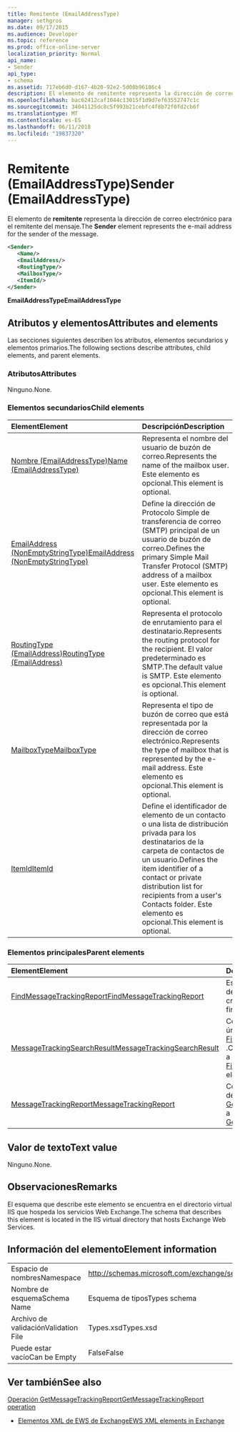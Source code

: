 ```yaml
---
title: Remitente (EmailAddressType)
manager: sethgros
ms.date: 09/17/2015
ms.audience: Developer
ms.topic: reference
ms.prod: office-online-server
localization_priority: Normal
api_name:
- Sender
api_type:
- schema
ms.assetid: 717eb6d0-d167-4b20-92e2-5d08b96186c4
description: El elemento de remitente representa la dirección de correo electrónico para el remitente del mensaje.
ms.openlocfilehash: bac62412caf1044c13015f1d9d7ef63552747c1c
ms.sourcegitcommit: 34041125dc8c5f993b21cebfc4f8b72f0fd2cb6f
ms.translationtype: MT
ms.contentlocale: es-ES
ms.lasthandoff: 06/11/2018
ms.locfileid: "19837320"
---
```

# <a name="sender-emailaddresstype"></a><span data-ttu-id="94f02-103">Remitente (EmailAddressType)</span><span class="sxs-lookup"><span data-stu-id="94f02-103">Sender (EmailAddressType)</span></span>

<span data-ttu-id="94f02-104">El elemento de **remitente** representa la dirección de correo electrónico para el remitente del mensaje.</span><span class="sxs-lookup"><span data-stu-id="94f02-104">The **Sender** element represents the e-mail address for the sender of the message.</span></span> 
  
```XML
<Sender>
   <Name/>
   <EmailAddress/>
   <RoutingType/>
   <MailboxType/>
   <ItemId/>
</Sender>
```

 <span data-ttu-id="94f02-105">**EmailAddressType**</span><span class="sxs-lookup"><span data-stu-id="94f02-105">**EmailAddressType**</span></span>
## <a name="attributes-and-elements"></a><span data-ttu-id="94f02-106">Atributos y elementos</span><span class="sxs-lookup"><span data-stu-id="94f02-106">Attributes and elements</span></span>

<span data-ttu-id="94f02-107">Las secciones siguientes describen los atributos, elementos secundarios y elementos primarios.</span><span class="sxs-lookup"><span data-stu-id="94f02-107">The following sections describe attributes, child elements, and parent elements.</span></span>
  
### <a name="attributes"></a><span data-ttu-id="94f02-108">Atributos</span><span class="sxs-lookup"><span data-stu-id="94f02-108">Attributes</span></span>

<span data-ttu-id="94f02-109">Ninguno.</span><span class="sxs-lookup"><span data-stu-id="94f02-109">None.</span></span>
  
### <a name="child-elements"></a><span data-ttu-id="94f02-110">Elementos secundarios</span><span class="sxs-lookup"><span data-stu-id="94f02-110">Child elements</span></span>

|<span data-ttu-id="94f02-111">**Element**</span><span class="sxs-lookup"><span data-stu-id="94f02-111">**Element**</span></span>|<span data-ttu-id="94f02-112">**Descripción**</span><span class="sxs-lookup"><span data-stu-id="94f02-112">**Description**</span></span>|
|:-----|:-----|
|[<span data-ttu-id="94f02-113">Nombre (EmailAddressType)</span><span class="sxs-lookup"><span data-stu-id="94f02-113">Name (EmailAddressType)</span></span>](name-emailaddresstype.md) <br/> |<span data-ttu-id="94f02-114">Representa el nombre del usuario de buzón de correo.</span><span class="sxs-lookup"><span data-stu-id="94f02-114">Represents the name of the mailbox user.</span></span> <span data-ttu-id="94f02-115">Este elemento es opcional.</span><span class="sxs-lookup"><span data-stu-id="94f02-115">This element is optional.</span></span>  <br/> |
|[<span data-ttu-id="94f02-116">EmailAddress (NonEmptyStringType)</span><span class="sxs-lookup"><span data-stu-id="94f02-116">EmailAddress (NonEmptyStringType)</span></span>](emailaddress-nonemptystringtype.md) <br/> |<span data-ttu-id="94f02-117">Define la dirección de Protocolo Simple de transferencia de correo (SMTP) principal de un usuario de buzón de correo.</span><span class="sxs-lookup"><span data-stu-id="94f02-117">Defines the primary Simple Mail Transfer Protocol (SMTP) address of a mailbox user.</span></span> <span data-ttu-id="94f02-118">Este elemento es opcional.</span><span class="sxs-lookup"><span data-stu-id="94f02-118">This element is optional.</span></span>  <br/> |
|[<span data-ttu-id="94f02-119">RoutingType (EmailAddress)</span><span class="sxs-lookup"><span data-stu-id="94f02-119">RoutingType (EmailAddress)</span></span>](routingtype-emailaddress.md) <br/> |<span data-ttu-id="94f02-120">Representa el protocolo de enrutamiento para el destinatario.</span><span class="sxs-lookup"><span data-stu-id="94f02-120">Represents the routing protocol for the recipient.</span></span> <span data-ttu-id="94f02-121">El valor predeterminado es SMTP.</span><span class="sxs-lookup"><span data-stu-id="94f02-121">The default value is SMTP.</span></span> <span data-ttu-id="94f02-122">Este elemento es opcional.</span><span class="sxs-lookup"><span data-stu-id="94f02-122">This element is optional.</span></span>  <br/> |
|[<span data-ttu-id="94f02-123">MailboxType</span><span class="sxs-lookup"><span data-stu-id="94f02-123">MailboxType</span></span>](mailboxtype.md) <br/> |<span data-ttu-id="94f02-124">Representa el tipo de buzón de correo que está representada por la dirección de correo electrónico.</span><span class="sxs-lookup"><span data-stu-id="94f02-124">Represents the type of mailbox that is represented by the e-mail address.</span></span> <span data-ttu-id="94f02-125">Este elemento es opcional.</span><span class="sxs-lookup"><span data-stu-id="94f02-125">This element is optional.</span></span>  <br/> |
|[<span data-ttu-id="94f02-126">ItemId</span><span class="sxs-lookup"><span data-stu-id="94f02-126">ItemId</span></span>](itemid.md) <br/> |<span data-ttu-id="94f02-127">Define el identificador de elemento de un contacto o una lista de distribución privada para los destinatarios de la carpeta de contactos de un usuario.</span><span class="sxs-lookup"><span data-stu-id="94f02-127">Defines the item identifier of a contact or private distribution list for recipients from a user's Contacts folder.</span></span> <span data-ttu-id="94f02-128">Este elemento es opcional.</span><span class="sxs-lookup"><span data-stu-id="94f02-128">This element is optional.</span></span>  <br/> |
   
### <a name="parent-elements"></a><span data-ttu-id="94f02-129">Elementos principales</span><span class="sxs-lookup"><span data-stu-id="94f02-129">Parent elements</span></span>

|<span data-ttu-id="94f02-130">**Element**</span><span class="sxs-lookup"><span data-stu-id="94f02-130">**Element**</span></span>|<span data-ttu-id="94f02-131">**Descripción**</span><span class="sxs-lookup"><span data-stu-id="94f02-131">**Description**</span></span>|
|:-----|:-----|
|[<span data-ttu-id="94f02-132">FindMessageTrackingReport</span><span class="sxs-lookup"><span data-stu-id="94f02-132">FindMessageTrackingReport</span></span>](findmessagetrackingreport.md) <br/> |<span data-ttu-id="94f02-133">Especifica los criterios para los tipos de mensajes para buscar.</span><span class="sxs-lookup"><span data-stu-id="94f02-133">Specifies criteria for the types of messages to find.</span></span>  <br/> |
|[<span data-ttu-id="94f02-134">MessageTrackingSearchResult</span><span class="sxs-lookup"><span data-stu-id="94f02-134">MessageTrackingSearchResult</span></span>](messagetrackingsearchresult.md) <br/> |<span data-ttu-id="94f02-135">Contiene un resultado de mensaje único para un elemento [FindMessageTrackingReportResponse](findmessagetrackingreportresponse.md) .</span><span class="sxs-lookup"><span data-stu-id="94f02-135">Contains a single message result for a [FindMessageTrackingReportResponse](findmessagetrackingreportresponse.md) element.</span></span>  <br/> |
|[<span data-ttu-id="94f02-136">MessageTrackingReport</span><span class="sxs-lookup"><span data-stu-id="94f02-136">MessageTrackingReport</span></span>](messagetrackingreport.md) <br/> |<span data-ttu-id="94f02-137">Contiene un solo mensaje que se devuelve en una [operación de GetMessageTrackingReport](getmessagetrackingreport-operation.md).</span><span class="sxs-lookup"><span data-stu-id="94f02-137">Contains a single message that is returned in a [GetMessageTrackingReport operation](getmessagetrackingreport-operation.md).</span></span>  <br/> |
   
## <a name="text-value"></a><span data-ttu-id="94f02-138">Valor de texto</span><span class="sxs-lookup"><span data-stu-id="94f02-138">Text value</span></span>

<span data-ttu-id="94f02-139">Ninguno.</span><span class="sxs-lookup"><span data-stu-id="94f02-139">None.</span></span>
  
## <a name="remarks"></a><span data-ttu-id="94f02-140">Observaciones</span><span class="sxs-lookup"><span data-stu-id="94f02-140">Remarks</span></span>

<span data-ttu-id="94f02-141">El esquema que describe este elemento se encuentra en el directorio virtual IIS que hospeda los servicios Web Exchange.</span><span class="sxs-lookup"><span data-stu-id="94f02-141">The schema that describes this element is located in the IIS virtual directory that hosts Exchange Web Services.</span></span>
  
## <a name="element-information"></a><span data-ttu-id="94f02-142">Información del elemento</span><span class="sxs-lookup"><span data-stu-id="94f02-142">Element information</span></span>

|||
|:-----|:-----|
|<span data-ttu-id="94f02-143">Espacio de nombres</span><span class="sxs-lookup"><span data-stu-id="94f02-143">Namespace</span></span>  <br/> |http://schemas.microsoft.com/exchange/services/2006/types  <br/> |
|<span data-ttu-id="94f02-144">Nombre de esquema</span><span class="sxs-lookup"><span data-stu-id="94f02-144">Schema Name</span></span>  <br/> |<span data-ttu-id="94f02-145">Esquema de tipos</span><span class="sxs-lookup"><span data-stu-id="94f02-145">Types schema</span></span>  <br/> |
|<span data-ttu-id="94f02-146">Archivo de validación</span><span class="sxs-lookup"><span data-stu-id="94f02-146">Validation File</span></span>  <br/> |<span data-ttu-id="94f02-147">Types.xsd</span><span class="sxs-lookup"><span data-stu-id="94f02-147">Types.xsd</span></span>  <br/> |
|<span data-ttu-id="94f02-148">Puede estar vacío</span><span class="sxs-lookup"><span data-stu-id="94f02-148">Can be Empty</span></span>  <br/> |<span data-ttu-id="94f02-149">False</span><span class="sxs-lookup"><span data-stu-id="94f02-149">False</span></span>  <br/> |
   
## <a name="see-also"></a><span data-ttu-id="94f02-150">Ver también</span><span class="sxs-lookup"><span data-stu-id="94f02-150">See also</span></span>



[<span data-ttu-id="94f02-151">Operación GetMessageTrackingReport</span><span class="sxs-lookup"><span data-stu-id="94f02-151">GetMessageTrackingReport operation</span></span>](getmessagetrackingreport-operation.md)


- [<span data-ttu-id="94f02-152">Elementos XML de EWS de Exchange</span><span class="sxs-lookup"><span data-stu-id="94f02-152">EWS XML elements in Exchange</span></span>](ews-xml-elements-in-exchange.md)

